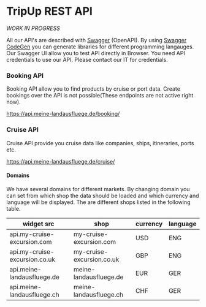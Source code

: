 # TripUp REST API

*WORK IN PROGRESS*

All our API's are described with [Swagger](https://swagger.io/) (OpenAPI). By using [Swagger CodeGen](https://swagger.io/tools/swagger-codegen/)  you can generate libraries for different programming langauges.
Our Swagger UI allow you to test API directly in Browser. 
You need API credentials to use our API. Please contact our IT for credentials.

### Booking API

Booking API allow you to find products by cruise or port data. 
Create bookings over the API is not possible(These endpoints are not active right now).

https://api.meine-landausfluege.de/booking/

### Cruise API

Cruise API provide you cruise data like companies, ships, itineraries, ports etc.

https://api.meine-landausfluege.de/cruise/


#### Domains

We have several domains for different markets. By changing domain you can set from which shop the data should be loaded and which currency and language will be displayed.
The are different shops listed in the following table.

| widget src | shop | currency | language 
| --- | --- | --- | ---
| api.my-cruise-excursion.com | my-cruise-excursion.com | USD | ENG
| api.my-cruise-excursion.co.uk | my-cruise-excursion.co.uk | GBP | ENG
| api.meine-landausfluege.de | meine-landausfluege.de | EUR | GER
| api.meine-landausfluege.ch | meine-landausfluege.ch | CHF | GER
